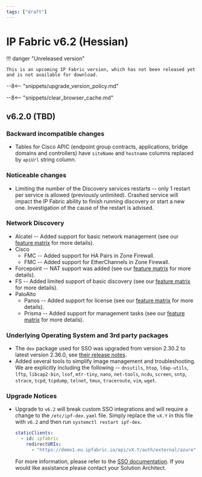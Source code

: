 ```yaml
---
tags: ["draft"]
---
```


# IP Fabric v6.2 (Hessian)

!!! danger "Unreleased version"

    This is an upcoming IP Fabric version, which has not been released yet and is not available for download.

--8<-- "snippets/upgrade_version_policy.md"

--8<-- "snippets/clear_browser_cache.md"

## v6.2.0 (TBD)

### Backward incompatible changes

- Tables for Cisco APIC (endpoint group contracts, applications, bridge domains and controllers) have `siteName` and `hostname` columns replaced by `apiUrl` string column.

### Noticeable changes

- Limiting the number of the Discovery services restarts -- only 1 restart per service is allowed (previously unlimited). Crashed service will impact the IP Fabric ability to finish running discovery or start a new one. Investigation of the cause of the restart is advised.

### Network Discovery

- Alcatel -- Added support for basic network management (see our [feature matrix](https://matrix.ipfabric.io) for more details).
- Cisco
  - FMC -- Added support for HA Pairs in Zone Firewall.
  - FMC -- Added support for EtherChannels in Zone Firewall.
- Forcepoint -- NAT support was added (see our [feature matrix](https://matrix.ipfabric.io) for more details).
- FS -- Added limited support of basic discovery (see our [feature matrix](https://matrix.ipfabric.io) for more details).
- PaloAlto
  - Panos -- Added support for license (see our [feature matrix](https://matrix.ipfabric.io) for more details).
  - Prisma -- Added support for management tasks (see our [feature matrix](https://matrix.ipfabric.io) for more details).

### Underlying Operating System and 3rd party packages

- The `dex` package used for SSO was upgraded from version 2.30.2 to latest version 2.36.0, see [their release notes](https://github.com/dexidp/dex/releases).
- Added several tools to simplify image management and troubleshooting. We are explicitly including the following -- `dnsutils`, `htop`, `ldap-utils`, `lftp`, `libcap2-bin`, `lsof`, `mtr-tiny`, `nano`, `net-tools`, `ncdu`, `screen`, `sntp`, `strace`, `tcpd`, `tcpdump`, `telnet`, `tmux`, `traceroute`, `vim`, `wget`.

### Upgrade Notices

- Upgrade to `v6.2` will break custom SSO integrations and will require a change to the `/etc/ipf-dex.yaml` file. Simply replace the `vX.Y` in this file with `v6.2` and then run `systemctl restart ipf-dex`.

  ```yaml
  staticClients:
    - id: ipfabric
      redirectURIs:
        - "https://demo1.eu.ipfabric.io/api/vX.Y/auth/external/azure"
  ```

  For more information, please refer to the [SSO documentation](../../IP_Fabric_Settings/user_management/sso/#sso-configuration-ipf-dexyaml). If you would like assistance please contact your Solution Architect.
